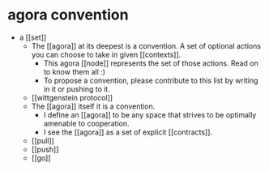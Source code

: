 # agora convention

- a [[set]]
  - The [[agora]] at its deepest is a convention. A set of optional actions you can choose to take in given [[contexts]].
    - This agora [[node]] represents the set of those actions. Read on to know them all :)
    - To propose a convention, please contribute to this list by writing in it or pushing to it.
  - [[wittgenstein protocol]] 
  - The [[agora]] itself it is a convention. 
    - I define an [[agora]] to be any space that strives to be optimally amenable to cooperation. 
    - I see the [[agora]] as a set of explicit [[contracts]].
  - [[pull]]
  - [[push]]
  - [[go]] 

